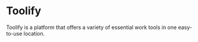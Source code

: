 # Toolify
Toolify is a platform that offers a variety of essential work tools in one easy-to-use location.
